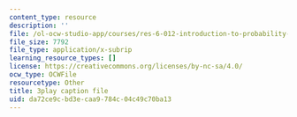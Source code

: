 ```yaml
---
content_type: resource
description: ''
file: /ol-ocw-studio-app/courses/res-6-012-introduction-to-probability-spring-2018/da72ce9cbd3ecaa9784c04c49c70ba13_sSWHT2kbkvc.srt
file_size: 7792
file_type: application/x-subrip
learning_resource_types: []
license: https://creativecommons.org/licenses/by-nc-sa/4.0/
ocw_type: OCWFile
resourcetype: Other
title: 3play caption file
uid: da72ce9c-bd3e-caa9-784c-04c49c70ba13
---
```

